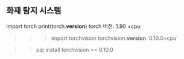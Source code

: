 ## 화재 탐지 시스템

import torch
print(torch.__version__)
torch 버전: 1.90 +cpu


>>> import torchvision
>>> torchvision.__version__
'0.10.0+cpu'


>> pip install torchvision == 0.10.0
